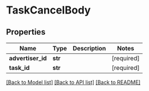 # TaskCancelBody

## Properties
Name | Type | Description | Notes
------------ | ------------- | ------------- | -------------
**advertiser_id** | **str** |  | [required] 
**task_id** | **str** |  | [required] 

[[Back to Model list]](../README.md#documentation-for-models) [[Back to API list]](../README.md#documentation-for-api-endpoints) [[Back to README]](../README.md)

